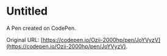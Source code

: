 # Untitled

A Pen created on CodePen.

Original URL: [https://codepen.io/Ozii-2000hp/pen/JoYVyzV](https://codepen.io/Ozii-2000hp/pen/JoYVyzV).

